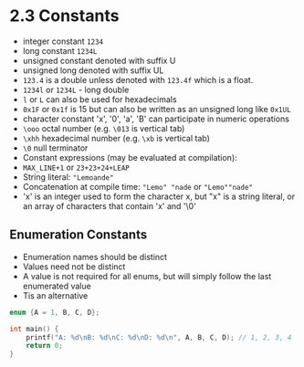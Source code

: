 # 2.3 Constants

- integer constant `1234`
- long constant `1234L`
- unsigned constant denoted with suffix U
- unsigned long denoted with suffix UL
- `123.4` is a double unless denoted with `123.4f` which is a float.
- `1234l` or `1234L` - long double
- `l` or `L` can also be used for hexadecimals
- `0x1F` or `0x1f` is 15 but can also be written as an unsigned long like `0x1UL`
- character constant 'x', '0', 'a', 'B' can participate in numeric operations 
- `\ooo` octal number (e.g. `\013` is vertical tab)
- `\xhh` hexadecimal number (e.g. `\xb` is vertical tab)
- `\0` null terminator
- Constant expressions (may be evaluated at compilation):
- `MAX_LINE+1` or `23+23+24+LEAP` 
- String literal: `"Lemoande"`
- Concatenation at compile time: `"Lemo" "nade` or `"Lemo""nade"`
- 'x' is an integer used to form the character x, but "x" is a string literal, or an array of characters that contain 'x' and '\0'

## Enumeration Constants

- Enumeration names should be distinct
- Values need not be distinct
- A value is not required for all enums, but will simply follow the last enumerated value
- Tis an alternative 

```c
enum {A = 1, B, C, D};

int main() {
    printf("A: %d\nB: %d\nC: %d\nD: %d\n", A, B, C, D); // 1, 2, 3, 4
    return 0;
}
```